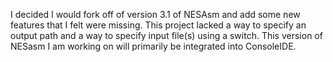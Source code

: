 I decided I would fork off of version 3.1 of NESAsm and add some new features that I felt were missing. This project lacked a way to specify an output path and a way to specify input file(s) using a switch. This version of NESasm I am working on will primarily be integrated into ConsoleIDE.
